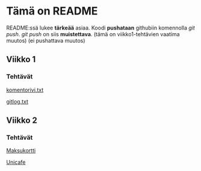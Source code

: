 # Tämä on README

README:ssä lukee **tärkeää** asiaa. Koodi **pushataan** githubiin komennolla *git push*. *git push* on siis **muistettava**. (tämä on viikko1-tehtävien vaatima muutos) (ei pushattava muutos)

## Viikko 1

### Tehtävät

[komentorivi.txt](https://github.com/josujosu/otm-harjoitustyo/blob/master/laskarit/viikko1/komentorivi.txt)

[gitlog.txt](https://github.com/josujosu/otm-harjoitustyo/blob/master/laskarit/viikko1/gitlog.txt)


## Viikko 2

### Tehtävät

[Maksukortti](https://github.com/josujosu/otm-harjoitustyo/blob/master/laskarit/viikko2/Maksukortti)

[Unicafe](https://github.com/josujosu/otm-harjoitustyo/blob/master/laskarit/viikko2/Unicafe)
